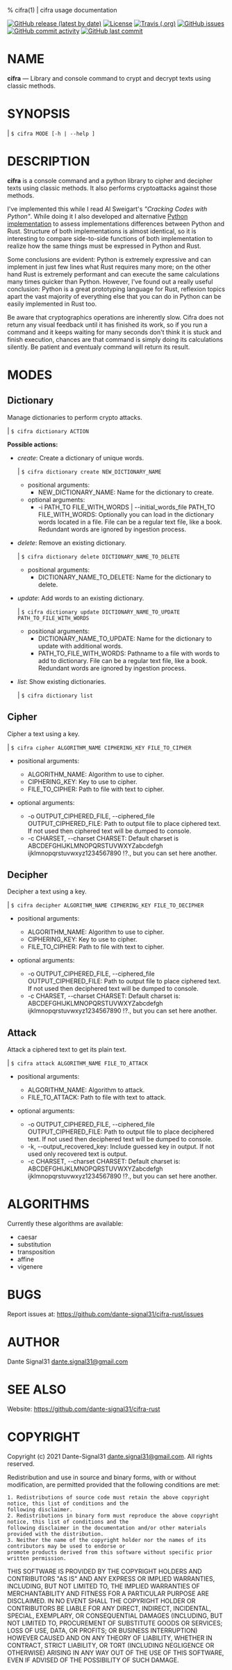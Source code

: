 % cifra(1) | cifra usage documentation

[![GitHub release (latest by date)](https://img.shields.io/github/v/release/dante-signal31/cifra-rust)](https://github.com/dante-signal31/cifra-rust)
[![License](https://img.shields.io/badge/License-BSD%203--Clause-blue.svg)](https://opensource.org/licenses/BSD-3-Clause)
[![Travis (.org)](https://img.shields.io/travis/dante-signal31/cifra-rust)](https://travis-ci.com/dante-signal31/cifra-rust)
[![GitHub issues](https://img.shields.io/github/issues/dante-signal31/cifra-rust)](https://github.com/dante-signal31/cifra-rust/issues)
[![GitHub commit activity](https://img.shields.io/github/commit-activity/y/dante-signal31/cifra-rust)](https://github.com/dante-signal31/cifra-rust/commits/master)
[![GitHub last commit](https://img.shields.io/github/last-commit/dante-signal31/cifra-rust)](https://github.com/dante-signal31/cifra-rust/commits/master)

# NAME
**cifra** — Library and console command to crypt and decrypt texts using classic methods.

# SYNOPSIS
|    `$ cifra MODE [-h | --help ]`

# DESCRIPTION
**cifra** is a console command and a python library to cipher and decipher texts
using classic methods. It also performs cryptoattacks against those methods.

I've implemented this while I read Al Sweigart's *"Cracking Codes with Python"*. While doing
it I also developed and alternative [Python implementation](https://github.com/dante-signal31/cifra)
to assess implementations differences between Python and Rust. Structure of both implementations is almost
identical, so it is interesting to compare side-to-side functions of both implementation to realize how the
same things must be expressed in Python and Rust.

Some conclusions are evident: Python is extremely expressive and can implement in just few lines what Rust
requires many more; on the other hand Rust is extremely performant and can execute the same calculations
many times quicker than Python. However, I've found out a really useful conclusion: Python is a great
prototyping language for Rust, reflexion topics apart the vast majority of everything else that you can do
in Python can be easily implemented in Rust too.

Be aware that cryptographics operations are inherently slow. Cifra does not return any visual feedback until
it has finished its work, so if you run a command and it keeps waiting for many seconds don't think it is stuck
and finish execution, chances are that command is simply doing its calculations silently. Be patient and
eventualy command will return its result.

# MODES

## Dictionary
Manage dictionaries to perform crypto attacks.

|    `$ cifra dictionary ACTION`

**Possible actions:**

* *create*: Create a dictionary of unique words.

  |        `$ cifra dictionary create NEW_DICTIONARY_NAME`

    + positional arguments:
        - NEW_DICTIONARY_NAME:    Name for the dictionary to create.
    + optional arguments:
        - -i PATH_TO FILE_WITH_WORDS | --initial_words_file PATH_TO FILE_WITH_WORDS:
          Optionally you can load in the dictionary words located in a file.
          File can be a regular text file, like a book. Redundant words are
          ignored by ingestion process.

* *delete*: Remove an existing dictionary.

  |        `$ cifra dictionary delete DICTIONARY_NAME_TO_DELETE`

    + positional arguments:
        - DICTIONARY_NAME_TO_DELETE:  Name for the dictionary to delete.

* *update*: Add words to an existing dictionary.

  |        `$ cifra dictionary update DICTIONARY_NAME_TO_UPDATE PATH_TO_FILE_WITH_WORDS`

    + positional arguments:
        - DICTIONARY_NAME_TO_UPDATE: Name for the dictionary to update with additional words.
        - PATH_TO_FILE_WITH_WORDS:  Pathname to a file with words to add to dictionary. File can be a regular text file, like
          a book. Redundant words are ignored by ingestion process.

* *list*: Show existing dictionaries.

  |        `$ cifra dictionary list`

## Cipher
Cipher a text using a key.

|    `$ cifra cipher ALGORITHM_NAME CIPHERING_KEY FILE_TO_CIPHER`

* positional arguments:
    + ALGORITHM_NAME: Algorithm to use to cipher.
    + CIPHERING_KEY: Key to use to cipher.
    + FILE_TO_CIPHER: Path to file with text to cipher.

* optional arguments:
    + -o OUTPUT_CIPHERED_FILE, --ciphered_file OUTPUT_CIPHERED_FILE:                        Path to output file to place ciphered text. If not
      used then ciphered text will be dumped to console.
    + -c CHARSET, --charset CHARSET:
      Default charset is ABCDEFGHIJKLMNOPQRSTUVWXYZabcdefgh
      ijklmnopqrstuvwxyz1234567890 !?., but you can set here
      another.

## Decipher
Decipher a text using a key.

|    `$ cifra decipher ALGORITHM_NAME CIPHERING_KEY FILE_TO_DECIPHER`

* positional arguments:
    + ALGORITHM_NAME: Algorithm to use to cipher.
    + CIPHERING_KEY: Key to use to cipher.
    + FILE_TO_CIPHER: Path to file with text to cipher.

* optional arguments:
    + -o OUTPUT_CIPHERED_FILE, --ciphered_file OUTPUT_CIPHERED_FILE:
      Path to output file to place ciphered text. If not
      used then deciphered text will be dumped to console.
    + -c CHARSET, --charset CHARSET:
      Default charset is: ABCDEFGHIJKLMNOPQRSTUVWXYZabcdefgh
      ijklmnopqrstuvwxyz1234567890 !?., but you can set here
      another.

## Attack
Attack a ciphered text to get its plain text.

|    `$ cifra attack ALGORITHM_NAME FILE_TO_ATTACK`

* positional arguments:
    + ALGORITHM_NAME: Algorithm to attack.
    + FILE_TO_ATTACK: Path to file with text to attack.

* optional arguments:
    + -o OUTPUT_CIPHERED_FILE, --ciphered_file OUTPUT_CIPHERED_FILE:
      Path to output file to place deciphered text. If not
      used then deciphered text will be dumped to console.
    + -k, --output_recovered_key:
      Include guessed key in output. If not used only recovered text is output.
    + -c CHARSET, --charset CHARSET:
      Default charset is: ABCDEFGHIJKLMNOPQRSTUVWXYZabcdefgh
      ijklmnopqrstuvwxyz1234567890 !?., but you can set here
      another.

# ALGORITHMS
Currently these algorithms are available:

* caesar
* substitution
* transposition
* affine
* vigenere

# BUGS
Report issues at: <https://github.com/dante-signal31/cifra-rust/issues>

# AUTHOR
Dante Signal31 <dante.signal31@gmail.com>

# SEE ALSO
Website: <https://github.com/dante-signal31/cifra-rust>

# COPYRIGHT
Copyright (c) 2021 Dante-Signal31 <dante.signal31@gmail.com>. All rights reserved.

Redistribution and use in source and binary forms, with or without modification, are permitted provided that the
following conditions are met:

    1. Redistributions of source code must retain the above copyright notice, this list of conditions and the
    following disclaimer.
    2. Redistributions in binary form must reproduce the above copyright notice, this list of conditions and the
    following disclaimer in the documentation and/or other materials provided with the distribution.
    3. Neither the name of the copyright holder nor the names of its contributors may be used to endorse or
    promote products derived from this software without specific prior written permission.

THIS SOFTWARE IS PROVIDED BY THE COPYRIGHT HOLDERS AND CONTRIBUTORS "AS IS" AND ANY EXPRESS OR IMPLIED WARRANTIES,
INCLUDING, BUT NOT LIMITED TO, THE IMPLIED WARRANTIES OF MERCHANTABILITY AND FITNESS FOR A PARTICULAR PURPOSE ARE
DISCLAIMED. IN NO EVENT SHALL THE COPYRIGHT HOLDER OR CONTRIBUTORS BE LIABLE FOR ANY DIRECT, INDIRECT, INCIDENTAL,
SPECIAL, EXEMPLARY, OR CONSEQUENTIAL DAMAGES (INCLUDING, BUT NOT LIMITED TO, PROCUREMENT OF SUBSTITUTE GOODS OR
SERVICES; LOSS OF USE, DATA, OR PROFITS; OR BUSINESS INTERRUPTION) HOWEVER CAUSED AND ON ANY THEORY OF LIABILITY,
WHETHER IN CONTRACT, STRICT LIABILITY, OR TORT (INCLUDING NEGLIGENCE OR OTHERWISE) ARISING IN ANY WAY OUT OF THE USE
OF THIS SOFTWARE, EVEN IF ADVISED OF THE POSSIBILITY OF SUCH DAMAGE.